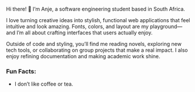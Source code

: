 Hi there! 👋 
I’m Anje, a software engineering student based in South Africa.

I love turning creative ideas into stylish, functional web applications that feel intuitive and look amazing. Fonts, colors, and layout are my playground—and I’m all about crafting interfaces that users actually enjoy.

Outside of code and styling, you’ll find me reading novels, exploring new tech tools, or collaborating on group projects that make a real impact. I also enjoy refining documentation and making academic work shine.

### Fun Facts:
- I don’t like coffee or tea.
